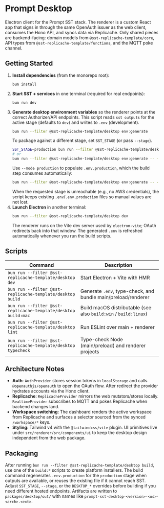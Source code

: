 # Prompt Desktop

Electron client for the Prompt SST stack. The renderer is a custom React app that signs in through the same OpenAuth issuer as the web client, consumes the Hono API, and syncs data via Replicache. Only shared pieces are backend-facing: domain models from `@sst-replicache-template/core`, API types from `@sst-replicache-template/functions`, and the MQTT poke channel.

## Getting Started

1. **Install dependencies** (from the monorepo root):
   ```bash
   bun install
   ```
2. **Start SST + services** in one terminal (required for real endpoints):
   ```bash
   bun run dev
   ```
3. **Generate desktop environment variables** so the renderer points at the
   correct Authorizer/API endpoints. This script reads `sst outputs` for the
   active stage (defaults to `dev`) and writes to `.env` (development).
   ```bash
   bun run --filter @sst-replicache-template/desktop env:generate
   ```
   To package against a different stage, set `SST_STAGE` (or pass `--stage`).
   ```bash
   SST_STAGE=production bun run --filter @sst-replicache-template/desktop env:generate
   # or
   bun run --filter @sst-replicache-template/desktop env:generate -- --stage production
   ```
   Use `--mode production` to populate `.env.production`, which the build step
   consumes automatically:
   ```bash
   bun run --filter @sst-replicache-template/desktop env:generate -- --stage production --mode production
   ```
   When the requested stage is unreachable (e.g., no AWS credentials), the script
   keeps existing `.env`/`.env.production` files so manual values are not lost.
4. **Launch Electron** in another terminal:
   ```bash
   bun run --filter @sst-replicache-template/desktop dev
   ```
   The renderer runs on the Vite dev server used by `electron-vite`; OAuth redirects back into that window.
   The generated `.env` is refreshed automatically whenever you run the build scripts.

## Scripts

| Command                                                       | Description                                                      |
| ------------------------------------------------------------- | ---------------------------------------------------------------- |
| `bun run --filter @sst-replicache-template/desktop dev`       | Start Electron + Vite with HMR                                   |
| `bun run --filter @sst-replicache-template/desktop build`     | Generate `.env`, type-check, and bundle main/preload/renderer    |
| `bun run --filter @sst-replicache-template/desktop build:mac` | Build macOS distributable (see also `build:win` / `build:linux`) |
| `bun run --filter @sst-replicache-template/desktop lint`      | Run ESLint over main + renderer                                  |
| `bun run --filter @sst-replicache-template/desktop typecheck` | Type-check Node (main/preload) and renderer projects             |

## Architecture Notes

- **Auth**: `AuthProvider` stores session tokens in `localStorage` and calls `@openauthjs/openauth` to open the OAuth flow. After redirect the provider hydrates accounts via the Hono client.
- **Replicache**: `ReplicacheProvider` mirrors the web mutators/stores locally. `RealtimeProvider` subscribes to MQTT and pokes Replicache when backend changes land.
- **Workspace switching**: The dashboard renders the active workspace from Replicache and surfaces a selector sourced from the synced `/workspace/*` keys.
- **Styling**: Tailwind v4 with the `@tailwindcss/vite` plugin. UI primitives live under `src/renderer/src/components/ui` to keep the desktop design independent from the web package.

## Packaging

After running `bun run --filter @sst-replicache-template/desktop build`, use one of the `build:*` scripts to create platform installers. The build command regenerates `.env.production` for the `production` stage when outputs are available, or reuses the existing file if it cannot reach SST. Adjust `SST_STAGE`, `--stage`, or the `DESKTOP_*` overrides before building if you need different hosted endpoints. Artifacts are written to `packages/desktop/out/` with names like `prompt-sst-desktop-<version>-<os>-<arch>.<ext>`.
